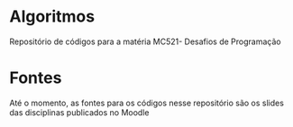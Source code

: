 # Algoritmos
Repositório de códigos para a matéria MC521- Desafios de Programação

# Fontes
Até o momento, as fontes para os códigos nesse repositório são os slides das disciplinas publicados no Moodle